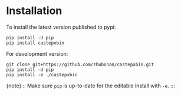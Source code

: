 # Installation


To install the latest version published to pypi:

```
pip install -U pip
pip install castepxbin
```

For development version:

```
git clone git+https://github.com/zhubonan/castepxbin.git
pip install -U pip
pip install -e ./castepxbin
```


{note}:::
Make sure `pip` is up-to-date for the editable install with `-e`.
:::
